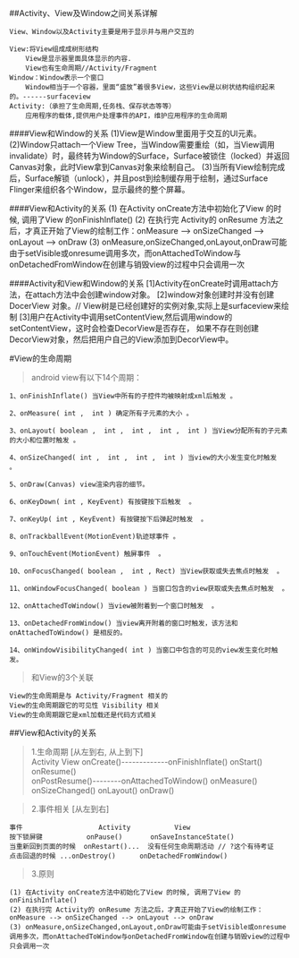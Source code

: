 ##Activity、View及Window之间关系详解
	
	View、Window以及Activity主要是用于显示并与用户交互的
	
	View:将View组成成树形结构
		View是显示器里面具体显示的内容.
		View也有生命周期//Activity/Fragment
	Window：Window表示一个窗口
		Window相当于一个容器，里面“盛放”着很多View，这些View是以树状结构组织起来的。------surfaceview
	Activity:（承担了生命周期,任务栈、保存状态等等）
		应用程序的载体,提供用户处理事件的API，维护应用程序的生命周期
	
####View和Window的关系
		(1)View是Window里面用于交互的UI元素。
		(2)Window只attach一个View Tree，当Window需要重绘（如，当View调用invalidate）时，最终转为Window的Surface，Surface被锁住（locked）并返回Canvas对象，此时View拿到Canvas对象来绘制自己。
		(3)当所有View绘制完成后，Surface解锁（unlock），并且post到绘制缓存用于绘制，通过Surface Flinger来组织各个Window，显示最终的整个屏幕。
	
####View和Activity的关系
		(1) 在Activity onCreate方法中初始化了View 的时候, 调用了View 的onFinishInflate()
		(2) 在执行完 Activity的 onResume 方法之后，才真正开始了View的绘制工作：onMeasure --> onSizeChanged --> onLayout --> onDraw
		(3) onMeasure,onSizeChanged,onLayout,onDraw可能由于setVisible或onresume调用多次，而onAttachedToWindow与onDetachedFromWindow在创建与销毁view的过程中只会调用一次

	
####Activity和View和Window的关系
		[1]Activity在onCreate时调用attach方法，在attach方法中会创建window对象。
		[2]window对象创建时并没有创建 DocerView 对象。// View树是已经创建好的实例对象,实际上是surfaceview来绘制
		[3]用户在Activity中调用setContentView,然后调用window的setContentView，这时会检查DecorView是否存在，
			如果不存在则创建DecorView对象，然后把用户自己的View添加到DecorView中。
	






#View的生命周期

>android view有以下14个周期：

	1、onFinishInflate() 当View中所有的子控件均被映射成xml后触发 。

	2、onMeasure( int ,  int ) 确定所有子元素的大小 。

	3、onLayout( boolean ,  int ,  int ,  int ,  int ) 当View分配所有的子元素的大小和位置时触发 。

	4、onSizeChanged( int ,  int ,  int ,  int ) 当view的大小发生变化时触发  。

	5、onDraw(Canvas) view渲染内容的细节。

	6、onKeyDown( int , KeyEvent) 有按键按下后触发  。

	7、onKeyUp( int , KeyEvent) 有按键按下后弹起时触发  。

	8、onTrackballEvent(MotionEvent)轨迹球事件 。

	9、onTouchEvent(MotionEvent) 触屏事件  。

	10、onFocusChanged( boolean ,  int , Rect) 当View获取或失去焦点时触发  。

	11、onWindowFocusChanged( boolean ) 当窗口包含的view获取或失去焦点时触发  。

	12、onAttachedToWindow() 当view被附着到一个窗口时触发  。

	13、onDetachedFromWindow() 当view离开附着的窗口时触发，该方法和  onAttachedToWindow() 是相反的。

	14、onWindowVisibilityChanged( int ) 当窗口中包含的可见的view发生变化时触发。

>和View的3个关联
>
	View的生命周期是与 Activity/Fragment 相关的
	View的生命周期跟它的可见性 Visibility 相关
	View的生命周期跟它是xml加载还是代码方式相关


##View和Activity的关系
>1.生命周期 [从左到右, 从上到下]
>​		
		  Activity					View
		onCreate()-------------onFinishInflate()
		onStart()	
		onResume()	
		onPostResume()--------onAttachedToWindow()
		onMeasure()
		onSizeChanged()
		onLayout()
		onDraw()

>2.事件相关 [从左到右]
>
	事件					 Activity			View
	按下锁屏键			onPause()	 	onSaveInstanceState()
	当重新回到页面的时候	onRestart()...	没有任何生命周期活动 // ?这个有待考证
	点击回退的时候	...onDestroy()		onDetachedFromWindow()

>3.原则
>
	(1) 在Activity onCreate方法中初始化了View 的时候, 调用了View 的onFinishInflate()
	(2) 在执行完 Activity的 onResume 方法之后，才真正开始了View的绘制工作：onMeasure --> onSizeChanged --> onLayout --> onDraw
	(3) onMeasure,onSizeChanged,onLayout,onDraw可能由于setVisible或onresume调用多次，而onAttachedToWindow与onDetachedFromWindow在创建与销毁view的过程中只会调用一次
